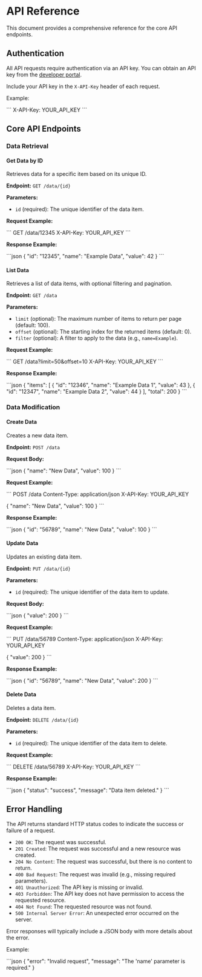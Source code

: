 # API Reference

This document provides a comprehensive reference for the core API endpoints.

## Authentication

All API requests require authentication via an API key. You can obtain an API key from the [developer portal](link-to-developer-portal).

Include your API key in the `X-API-Key` header of each request.

Example:

\`\`\`
X-API-Key: YOUR_API_KEY
\`\`\`

## Core API Endpoints

### Data Retrieval

#### Get Data by ID

Retrieves data for a specific item based on its unique ID.

**Endpoint:** `GET /data/{id}`

**Parameters:**

*   `id` (required): The unique identifier of the data item.

**Request Example:**

\`\`\`
GET /data/12345
X-API-Key: YOUR_API_KEY
\`\`\`

**Response Example:**

\`\`\`json
{
  "id": "12345",
  "name": "Example Data",
  "value": 42
}
\`\`\`

#### List Data

Retrieves a list of data items, with optional filtering and pagination.

**Endpoint:** `GET /data`

**Parameters:**

*   `limit` (optional): The maximum number of items to return per page (default: 100).
*   `offset` (optional): The starting index for the returned items (default: 0).
*   `filter` (optional): A filter to apply to the data (e.g., `name=Example`).

**Request Example:**

\`\`\`
GET /data?limit=50&offset=10
X-API-Key: YOUR_API_KEY
\`\`\`

**Response Example:**

\`\`\`json
{
  "items": [
    {
      "id": "12346",
      "name": "Example Data 1",
      "value": 43
    },
    {
      "id": "12347",
      "name": "Example Data 2",
      "value": 44
    }
  ],
  "total": 200
}
\`\`\`

### Data Modification

#### Create Data

Creates a new data item.

**Endpoint:** `POST /data`

**Request Body:**

\`\`\`json
{
  "name": "New Data",
  "value": 100
}
\`\`\`

**Request Example:**

\`\`\`
POST /data
Content-Type: application/json
X-API-Key: YOUR_API_KEY

{
  "name": "New Data",
  "value": 100
}
\`\`\`

**Response Example:**

\`\`\`json
{
  "id": "56789",
  "name": "New Data",
  "value": 100
}
\`\`\`

#### Update Data

Updates an existing data item.

**Endpoint:** `PUT /data/{id}`

**Parameters:**

*   `id` (required): The unique identifier of the data item to update.

**Request Body:**

\`\`\`json
{
  "value": 200
}
\`\`\`

**Request Example:**

\`\`\`
PUT /data/56789
Content-Type: application/json
X-API-Key: YOUR_API_KEY

{
  "value": 200
}
\`\`\`

**Response Example:**

\`\`\`json
{
  "id": "56789",
  "name": "New Data",
  "value": 200
}
\`\`\`

#### Delete Data

Deletes a data item.

**Endpoint:** `DELETE /data/{id}`

**Parameters:**

*   `id` (required): The unique identifier of the data item to delete.

**Request Example:**

\`\`\`
DELETE /data/56789
X-API-Key: YOUR_API_KEY
\`\`\`

**Response Example:**

\`\`\`json
{
  "status": "success",
  "message": "Data item deleted."
}
\`\`\`

## Error Handling

The API returns standard HTTP status codes to indicate the success or failure of a request.

*   `200 OK`: The request was successful.
*   `201 Created`: The request was successful and a new resource was created.
*   `204 No Content`: The request was successful, but there is no content to return.
*   `400 Bad Request`: The request was invalid (e.g., missing required parameters).
*   `401 Unauthorized`: The API key is missing or invalid.
*   `403 Forbidden`: The API key does not have permission to access the requested resource.
*   `404 Not Found`: The requested resource was not found.
*   `500 Internal Server Error`: An unexpected error occurred on the server.

Error responses will typically include a JSON body with more details about the error.

Example:

\`\`\`json
{
  "error": "Invalid request",
  "message": "The 'name' parameter is required."
}
